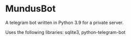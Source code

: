 # MundusBot

A telegram bot written in Python 3.9 for a private server.

Uses the following libraries: sqlite3, python-telegram-bot



